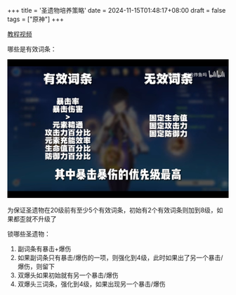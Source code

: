 +++
title = '圣遗物培养策略'
date = 2024-11-15T01:48:17+08:00
draft = false
tags = ["原神"]
+++

[教程视频](https://www.bilibili.com/video/BV1Hs4y1574D/?spm_id_from=333.337.search-card.all.click&vd_source=0747a479964faef65dc22d966c973b66)

哪些是有效词条：

![有效词条](./img/genshin_artifacts/有效词条.png)

为保证圣遗物在20级前有至少5个有效词条，初始有2个有效词条则加到8级，如果都歪就不升级了

锁哪些圣遗物：

1. 副词条有暴击+爆伤
2. 如果副词条只有暴击/爆伤的一项，则强化到4级，此时如果出了另一个暴击/爆伤，则留下
3. 双爆头如果初始就有另一个暴击/爆伤
4. 双爆头三词条，强化到4级，如果出现另一个暴击/爆伤